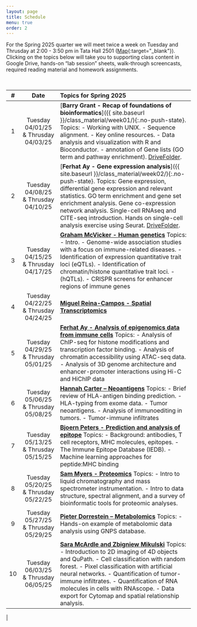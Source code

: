 ```yaml
---
layout: page
title: Schedule
menu: true
order: 2
---
```



For the Spring 2025 quarter we will meet twice a week on Tuesday and Thrusday at 2:00 - 3:50 pm in Tata Hall 2501 ([Map](https://goo.gl/maps/Cd8z9Zexx6q){:target="_blank"}). Clicking on the topics below will take you to supporting class content in Google Drive, hands-on “lab session” sheets, walk-through screencasts, required reading material and homework assignments.


<br>

| \# | Date         | Topics for Spring 2025                                                                                                                                                                                                                                                                                                                                                                                                                                                    |
| :-: | :-----------: | :------------------------------------------------------------------------------------------------------------------------------------------------------------------------------------------------------------------------------------------------------------------------------------------------------------------------------------------------------------------------------------------------------------------------------------------------------------------------ |
| 1  | Tuesday 04/01/25 & Thrusday 04/03/25 | [**Barry Grant - Recap of foundations of bioinformatics**]({{ site.baseurl }}/class_material/week01/){:.no-push-state}. Topics: - Working with UNIX. - Sequence alignment. - Key online resources. - Data analysis and visualization with R and Bioconductor. - annotation of Gene lists (GO term and pathway enrichment). [DriveFolder](https://drive.google.com/drive/folders/1p43J8N9MEJ-VpOurQYehkVh-ezT8RdEf).                                                                                                                                               |
| 2  | Tuesday 04/08/25 & Thrusday 04/10/25 | [**Ferhat Ay - Gene expression analysis**]({{ site.baseurl }}/class_material/week02/){:.no-push-state}. Topics: Gene expression, differential gene expression and relevant statistics. GO term enrichment and gene set enrichment analysis. Gene co-expression network analysis. Single-cell RNAseq and CITE-seq introduction. Hands on single-cell analysis exercise using Seurat. [DriveFolder](https://drive.google.com/drive/folders/1CLCchddLnQK2ZnhNp2tWx7bbjwsdJe-m).                                                                                                                                            |
| 3  | Tuesday 04/15/25 & Thrusday 04/17/25 | [**Graham McVicker - Human genetics**](https://drive.google.com/drive/folders/1FIJCc_fmrYKIrpX_pFyGE-0XOXwSsSaB) Topics: - Intro. - Genome-wide association studies with a focus on immune-related diseases. - Identification of expression quantitative trait loci (eQTLs). - Identification of chromatin/histone quantitative trait loci. - (hQTLs). - CRISPR screens for enhancer regions of immune genes                                                                                                                                                                                                                        |
| 4  | Tuesday 04/22/25 & Thrusday 04/24/25 | [**Miguel Reina-Campos - Spatial Transcriptomics**]()                                                                                                       |
| 5  | Tuesday 04/29/25 & Thrusday 05/01/25 | [**Ferhat Ay - Analysis of epigenomics data from immune cells**](https://drive.google.com/drive/folders/1f3dSdHD_1KsHUAMgq50HixxV7li1Pvka) Topics: - Analysis of ChIP-seq for histone modifications and transcription factor binding. - Analysis of chromatin accessibility using ATAC-seq data. - Analysis of 3D genome architecture and enhancer-promoter interactions using Hi-C and HiChIP data                                                                                                                                                                                                                                                        |
| 6  | Tuesday 05/06/25 & Thrusday 05/08/25 | [**Hannah Carter – Neoantigens**](https://drive.google.com/drive/folders/1cOVIMH93SDLfwqgyPGz8sdDs4xwwel9a) Topics: - Brief review of HLA-antigen binding prediction. - HLA-typing from exome data. - Tumor neoantigens. - Analysis of immunoediting in tumors. - Tumor-immune infiltrates                                                                                                                                                                                                                                            |
| 7  | Tuesday 05/13/25 & Thrusday 05/15/25 | [**Bjoern Peters - Prediction and analysis of epitope**](https://drive.google.com/drive/folders/1ZeW7sU088F_ToMKSgtUApRspYH1Y20am) Topics: - Background: antibodies, T cell receptors, MHC molecules, epitopes. - The Immune Epitope Database (IEDB). - Machine learning approaches for peptide:MHC binding                                                                                                                                                                                                                                                                                       |
| 8  | Tuesday 05/20/25 & Thrusday 05/22/25 | [**Sam Myers - Proteomics**](https://drive.google.com/drive/folders/1-lRsOoxWslqso1ce3Zt9cL2k7Fy2rFEA) Topics: - Intro to liquid chromatography and mass spectrometer instrumentation. - Intro to data structure, spectral alignment, and a survey of bioinformatic tools for proteomic analyses.                                                                                                                                                                                                          |
| 9 | Tuesday 05/27/25 & Thrusday 05/29/25 | [**Pieter Dorrestein – Metabolomics**](https://drive.google.com/drive/folders/1cQ4VLc64HSQEb-xfWx9DgDafB2hsnpLu) Topics: - Hands-on example of metabolomic data analysis using GNPS database.                                                                                                                                                                               |
| 10 | Tuesday 06/03/25 & Thrusday 06/05/25 | [**Sara McArdle and Zbigniew Mikulski**](https://drive.google.com/drive/folders/1tP3-V7KNqguP6Z2dDOWAbzjCpyTFRL0V) Topics: - Introduction to 2D imaging of 4D objects and QuPath. - Cell classification with random forest. - Pixel classification with artificial neural networks. - Quantification of tumor-immune infiltrates. - Quantification of RNA molecules in cells with RNAscope. - Data export for Cytomap and spatial relationship analysis.   
|                                                                                                                                                                                                                                                                                                                                                                                     
